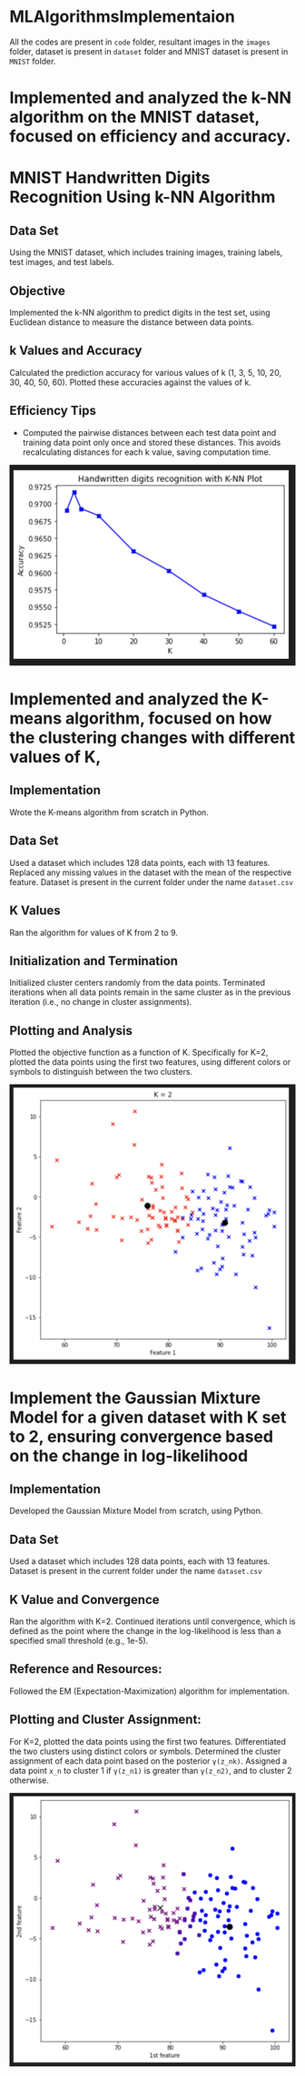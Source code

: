 # MLAlgorithmsImplementaion


All the codes are present in `code` folder, resultant images in the `images` folder, dataset is present in `dataset` folder and MNIST dataset is present in `MNIST` folder.

# Implemented and analyzed the k-NN algorithm on the MNIST dataset, focused on efficiency and accuracy.

# MNIST Handwritten Digits Recognition Using k-NN Algorithm

## Data Set
Using the MNIST dataset, which includes training images, training labels, test images, and test labels.

## Objective
Implemented the k-NN algorithm to predict digits in the test set, using Euclidean distance to measure the distance between data points.

## k Values and Accuracy
Calculated the prediction accuracy for various values of k (1, 3, 5, 10, 20, 30, 40, 50, 60). Plotted these accuracies against the values of k.

## Efficiency Tips
- Computed the pairwise distances between each test data point and training data point only once and stored these distances. This avoids recalculating distances for each k value, saving computation time.

![Accuracy vs K plot](images/knn.png)

# Implemented and analyzed the K-means algorithm, focused on how the clustering changes with different values of K,

## Implementation
Wrote the K-means algorithm from scratch in Python.

## Data Set
Used a dataset which includes 128 data points, each with 13 features. Replaced any missing values in the dataset with the mean of the respective feature. Dataset is present in the current folder under the name `dataset.csv`

## K Values
Ran the algorithm for values of K from 2 to 9.

## Initialization and Termination
Initialized cluster centers randomly from the data points.
Terminated iterations when all data points remain in the same cluster as in the previous iteration (i.e., no change in cluster assignments).

## Plotting and Analysis
Plotted the objective function as a function of K.
Specifically for K=2, plotted the data points using the first two features, using different colors or symbols to distinguish between the two clusters.

![KMeans plot](images/kmeans.png)

# Implement the Gaussian Mixture Model for a given dataset with K set to 2, ensuring convergence based on the change in log-likelihood

## Implementation
Developed the Gaussian Mixture Model from scratch, using Python.


## Data Set
Used a dataset which includes 128 data points, each with 13 features. Dataset is present in the current folder under the name `dataset.csv`

## K Value and Convergence
Ran the algorithm with K=2. Continued iterations until convergence, which is defined as the point where the change in the log-likelihood is less than a specified small threshold (e.g., 1e-5).

## Reference and Resources:
Followed the EM (Expectation-Maximization) algorithm for implementation.


## Plotting and Cluster Assignment:
For K=2, plotted the data points using the first two features. Differentiated the two clusters using distinct colors or symbols.
Determined the cluster assignment of each data point based on the posterior `γ(z_nk)`. Assigned a data point `x_n` to cluster 1 if `γ(z_n1)` is greater than `γ(z_n2)`, and to cluster 2 otherwise.

![GMM plot](images/gmm.png)